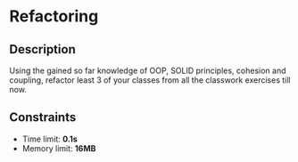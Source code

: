 # Refactoring

## Description
Using the gained so far knowledge of OOP, SOLID principles, cohesion and coupling, 
refactor least 3 of your classes from all the classwork exercises till now.

## Constraints
- Time limit: **0.1s**
- Memory limit: **16MB**

